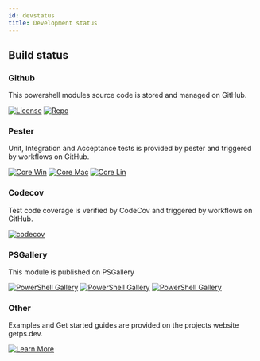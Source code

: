 ```yaml
---
id: devstatus
title: Development status
---
```


## Build status

### Github

This powershell modules source code is stored and managed on GitHub.

[![License](https://img.shields.io/github/license/hanpq/PSPortainer)](https://github.com/hanpq/PSPortainer/blob/main/LICENSE)
[![Repo](https://img.shields.io/badge/repo-PSPortainer-success?logo=github)](https://github.com/hanpq/PSPortainer)

### Pester

Unit, Integration and Acceptance tests is provided by pester and triggered by workflows on GitHub.

[![Core Win](https://github.com/hanpq/PSPortainer/actions/workflows/pester_core_windows_codecov.yml/badge.svg)](https://github.com/hanpq/PSPortainer/actions/workflows/pester_core_windows_codecov.yml)
[![Core Mac](https://github.com/hanpq/PSPortainer/actions/workflows/pester_core_macos.yml/badge.svg)](https://github.com/hanpq/PSPortainer/actions/workflows/pester_core_macos.yml)
[![Core Lin](https://github.com/hanpq/PSPortainer/actions/workflows/pester_core_linux.yml/badge.svg)](https://github.com/hanpq/PSPortainer/actions/workflows/pester_core_linux.yml)

### Codecov

Test code coverage is verified by CodeCov and triggered by workflows on GitHub.

[![codecov](https://codecov.io/gh/hanpq/PSPortainer/branch/main/graph/badge.svg)](https://codecov.io/gh/hanpq/PSPortainer)

### PSGallery

This module is published on PSGallery

[![PowerShell Gallery](https://img.shields.io/powershellgallery/v/PSPortainer?label=PSGallery)](https://www.powershellgallery.com/packages/PSPortainer)
[![PowerShell Gallery](https://img.shields.io/powershellgallery/dt/PSPortainer?label=PSGallery%20downloads)](https://www.powershellgallery.com/packages/PSPortainer)
[![PowerShell Gallery](https://img.shields.io/powershellgallery/p/PSPortainer)](https://www.powershellgallery.com/packages/PSPortainer)

### Other

Examples and Get started guides are provided on the projects website getps.dev.

[![Learn More](https://img.shields.io/badge/Learn%20More-PSPortainer-success)](https://getps.dev/modules/PSPortainer/quickstart)

